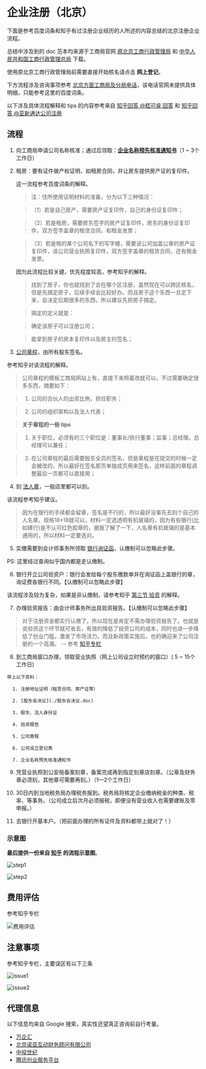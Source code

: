 # 企业注册（北京）

下面是参考百度词条和知乎有过注册企业经历的人所述的内容总结的北京注册企业流程。

总结中涉及到的 doc 范本均来源于工商局官网 [原北京工商行政管理局](gsj.beijing.gov.cn) 和 [中华人民共和国工商行政管理总局](home.saic.gov.cn) 下载。

使用原北京工商行政管理局前需要直接开始核名请点击 __网上登记__。

下方流程涉及咨询事项参考 [北京方面工商局及分局电话](https://zhidao.baidu.com/question/323921581.html)，该电话官网未提供具体明细，只能参考这里的百度词条。

以下涉及具体流程解释和 tips 的内容参考来自 [知乎回答 @嵇可睿 回答](https://www.zhihu.com/question/19585093) 和 [知乎回答 @亚新通达公司注册](https://www.zhihu.com/question/54570629)

## 流程

1. 向工商局申请公司名称核准；通过后领取：__[企业名称预先核准通知书](http://home.saic.gov.cn/fw/bsdt/ztbs/qydj/mcdj/mcyxhz/)__（1 ~ 3个工作日）


2. 租房：要有证件做产权证明，如租房合同，并让房东提供房产证的复印件。

   这一流程参考百度词条的解释。
   > 注：住所使用证明材料的准备，分为以下三种情况：
   
   >（1）若是自己房产，需要房产证复印件，自己的身份证复印件；
   
   >（2）若是租房，需要房东签字的房产证复印件，房东的身份证复印件，双方签字盖章的租赁合同，和租金发票；
   
   >（3）若是租的某个公司名下的写字楼，需要该公司加盖公章的房产证复印件，该公司营业执照复印件，双方签字盖章的租赁合同，还有租金发票。
   
   因为此流程比较关键，优先程度较高，参考知乎的解释。
   > 找到了房子，你也就找到了会在哪个区注册，虽然现在可以跨区核名，但是先搞定房子，后续手续会比较好办。而且房子这个东西一旦定下来，会决定后期很多的东西，所以建议先把房子搞定。
   
   > 搞定的定义就是：
   
   > 确定该房子可以注册公司；
   
   > 能拿到房子的房本复印件以及房主的签名；

3. [公司章程](./公司章程-范本.doc)，由所有股东签名。

  参考知乎对该流程的解释。
  
  > 公司章程的模板工商局网站上有，直接下来照着改就可以，不过需要确定很多东西，摘要如下：
  
  > 1. 公司的合伙人的出资比例，担任职务；
  
  > 2. 公司的组织架构以及法人代表；
  
  > __关于章程的一些 tips__
  
  > 1. 关于职位，必须有的三个职位是：董事长/执行董事；监事；总经理。总经理可以兼任；
  
  > 2. 在公司章程的最后需要股东全员的签名，但是章程是在提交的时候一定会被改的，所以最好在签名那页单独成页用来签名，这样前面的章程调整最后一页都可以直接用；

4. 刻 [法人章](https://baike.baidu.com/item/%E6%B3%95%E4%BA%BA%E7%AB%A0)，一般店里都可以刻。

  该流程参考知乎建议。

  > 因为在银行的手续都会留章，签名是不行的，所以最好没事先去刻个自己的人名章。规格18*18就可以，材料一定选透明有机玻璃的，因为有些银行(比如建行)是不认可红色胶章的，据我了解了一下，人名章有机玻璃的是基本通用的，所以材料一定要选对。

5. 实缴需要到会计师事务所领取 [银行询证函](./银行询证函.doc)，认缴制可以忽略此步骤。

  PS: 这里经过查询似乎国内都是走认缴制。

6. 银行开立公司验资户：银行会发给每个股东缴款单并在询证函上盖银行的章，询证费各银行不同。【认缴制可以忽略此步骤】

  该流程涉及较为复杂，如果是非认缴制，请参考知乎 [第三节 验资](https://www.zhihu.com/question/19585093) 的解释。

7. 办理验资报告：由会计师事务所出具验资报告。【认缴制可以忽略此步骤】
  > 对于注册资金都实行认缴了，所以现在是肯定不需办理验资报告了。也就是说验资这个环节就可省去，有效的降低了投资公司的成本，同时也进一步降低了创业门槛，激发了市场活力。而且新政策实施后，也的确迎来了公司注册的一个高潮。 -- 参考 [知乎专栏](https://zhuanlan.zhihu.com/p/44361192)

8. 到工商局窗口办理，领取营业执照（网上公司设立时预约的窗口）( 5 ~ 15个工作日)

  ```
  带上以下资料：
  
    1. 注册地址证明（租赁合同、房产证等）

    2. [股东会决议](./股东会决议.doc)

    3. 股东、法人身份证

    4. 验资报告

    5. 公司章程

    6. 公司设立登记表

    7. 企业名称预先核准通知书
  ```

9. 凭营业执照到公安局备案刻章，备案完成再到指定刻章店刻章。（公章及财务章必须刻，其他章可需要再刻。）（1—2个工作日）

10. 30日内到当地税务局办理税务报到。税务局将核定企业缴纳税金的种类、税率、等事务。（公司成立后次月必须报税，即便没有营业收入也需要建账及零申报。）

11. 去银行开基本户。（把前面办理的所有证件及资料都带上就对了！）

### 示意图

__最后提供一份来自 [知乎](https://www.zhihu.com/question/54570629) 的流程示意图__。

![step1](./images/step1.jpg)

![step2](./images/step2.jpg)

## 费用评估

参考知乎专栏

![费用评估](./images/费用评估.jpg)

## 注意事项

参考知乎专栏，主要误区有以下三条

![issue1](./images/issue1.jpg)

![issue2](./images/issue2.jpg)


## 代理信息

以下信息均来自 Google 搜索，真实性还望真正咨询前自行考量。

- [万企汇](http://jn.520gongsi.cn/)
- [北京诺亚互动财务顾问有限公司](http://www.87793798.cn/)
- [中投世纪](http://www.pinggu168.com/gongsizhuce/)
- [腾讯创业服务平台](https://c.qq.com/cateTopic/view)


